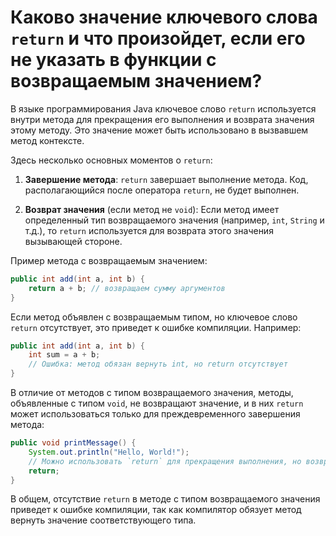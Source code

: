 # Каково значение ключевого слова `return` и что произойдет, если его не указать в функции с возвращаемым значением?

В языке программирования Java ключевое слово `return` используется внутри метода для прекращения его выполнения и возврата значения этому методу. Это значение может быть использовано в вызвавшем метод контексте.

Здесь несколько основных моментов о `return`:

1. **Завершение метода**: `return` завершает выполнение метода. Код, располагающийся после оператора `return`, не будет выполнен.

2. **Возврат значения** (если метод не `void`): Если метод имеет определенный тип возвращаемого значения (например, `int`, `String` и т.д.), то `return` используется для возврата этого значения вызывающей стороне.

Пример метода с возвращаемым значением:
```java
public int add(int a, int b) {
    return a + b; // возвращаем сумму аргументов
}
```

Если метод объявлен с возвращаемым типом, но ключевое слово `return` отсутствует, это приведет к ошибке компиляции. Например:

```java
public int add(int a, int b) {
    int sum = a + b;
    // Ошибка: метод обязан вернуть int, но return отсутствует
}
```

В отличие от методов с типом возвращаемого значения, методы, объявленные с типом `void`, не возвращают значение, и в них `return` может использоваться только для преждевременного завершения метода:

```java
public void printMessage() {
    System.out.println("Hello, World!");
    // Можно использовать `return` для прекращения выполнения, но возвращаемого значения нет
    return; 
}
```

В общем, отсутствие `return` в методе с типом возвращаемого значения приведет к ошибке компиляции, так как компилятор обязует метод вернуть значение соответствующего типа.